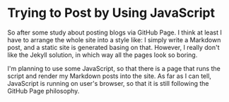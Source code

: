 # Trying to Post by Using JavaScript

So after some study about posting blogs via GitHub Page. I think at least I have to arrange the whole site into a style like: I simply write a Markdown post, and a static site is generated basing on that. 
However, I really don't like the Jekyll solution, in which way all the pages look so boring.  

I'm planning to use some JavaScript, so that there is a page that runs the script and render my Markdown posts into the site. As far as I can tell, JavaScript is running on user's browser, so that it is still following the GitHub Page philosophy.